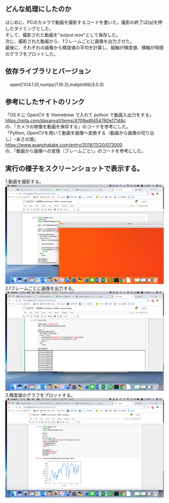 どんな処理にしたのか
--------------
はじめに、PCのカメラで動画を撮影するコードを書いた。撮影の終了は[q]を押したタイミングとした。  
そして、撮影された動画を"output.mov"として保存した。  
次に、撮影された動画から、1フレームごとに画像を出力させた。  
最後に、それぞれの画像から輝度値の平均を計算し、縦軸が輝度値、横軸が時間のグラフをプロットした。  
 
依存ライブラリとバージョン
-------------
 　openCV(4.1.0),numpy(1.16.2),matplotlib(3.0.3)
  
参考にしたサイトのリンク
-------------
 「OS X に OpenCV を Homebrew で入れて python で動画入出力をする」  
 https://qiita.com/daxanya1/items/4709ad8454760e17148c  
 の、「カメラの映像を動画を保存する」のコードを参考にした。  
 「Python, OpenCVを用いて動画を画像へ変換する（動画から画像の切り出し）-あさの畑」  
 https://www.asanohatake.com/entry/2018/11/20/073000  
 の、「動画から画像への変換（フレームごと）」のコードを参考にした。  

実行の様子をスクリーンショットで表示する。
-------------
1.動画を撮影する。  
![1-1](/1-1.png)
2.1フレームごとに画像を出力する。
![1-2](/1-2.png)
3.輝度値のグラフをプロットする。
![1-3](/1-3.png)
